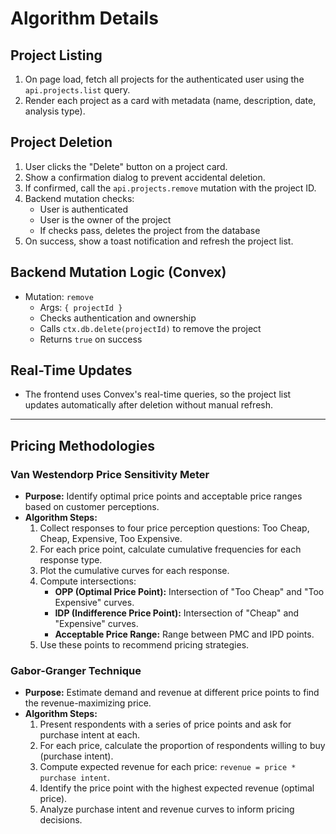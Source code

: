 # Algorithm Details

## Project Listing
1. On page load, fetch all projects for the authenticated user using the `api.projects.list` query.
2. Render each project as a card with metadata (name, description, date, analysis type).

## Project Deletion
1. User clicks the "Delete" button on a project card.
2. Show a confirmation dialog to prevent accidental deletion.
3. If confirmed, call the `api.projects.remove` mutation with the project ID.
4. Backend mutation checks:
   - User is authenticated
   - User is the owner of the project
   - If checks pass, deletes the project from the database
5. On success, show a toast notification and refresh the project list.

## Backend Mutation Logic (Convex)
- Mutation: `remove`
  - Args: `{ projectId }`
  - Checks authentication and ownership
  - Calls `ctx.db.delete(projectId)` to remove the project
  - Returns `true` on success

## Real-Time Updates
- The frontend uses Convex's real-time queries, so the project list updates automatically after deletion without manual refresh.

---

## Pricing Methodologies

### Van Westendorp Price Sensitivity Meter
- **Purpose:** Identify optimal price points and acceptable price ranges based on customer perceptions.
- **Algorithm Steps:**
  1. Collect responses to four price perception questions: Too Cheap, Cheap, Expensive, Too Expensive.
  2. For each price point, calculate cumulative frequencies for each response type.
  3. Plot the cumulative curves for each response.
  4. Compute intersections:
     - **OPP (Optimal Price Point):** Intersection of "Too Cheap" and "Too Expensive" curves.
     - **IDP (Indifference Price Point):** Intersection of "Cheap" and "Expensive" curves.
     - **Acceptable Price Range:** Range between PMC and IPD points.
  5. Use these points to recommend pricing strategies.

### Gabor-Granger Technique
- **Purpose:** Estimate demand and revenue at different price points to find the revenue-maximizing price.
- **Algorithm Steps:**
  1. Present respondents with a series of price points and ask for purchase intent at each.
  2. For each price, calculate the proportion of respondents willing to buy (purchase intent).
  3. Compute expected revenue for each price: `revenue = price * purchase intent`.
  4. Identify the price point with the highest expected revenue (optimal price).
  5. Analyze purchase intent and revenue curves to inform pricing decisions. 
